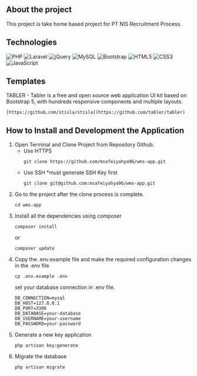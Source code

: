 ## About the project
This project is take home based project for PT NIS Recruitment Process.

## Technologies
![PHP](https://img.shields.io/badge/php-%23777BB4.svg?style=for-the-badge&logo=php&logoColor=white)
![Laravel](https://img.shields.io/badge/laravel-%23FF2D20.svg?style=for-the-badge&logo=laravel&logoColor=white)
![jQuery](https://img.shields.io/badge/jquery-%230769AD.svg?style=for-the-badge&logo=jquery&logoColor=white)
![MySQL](https://img.shields.io/badge/mysql-%2300f.svg?style=for-the-badge&logo=mysql&logoColor=white)
![Bootstrap](https://img.shields.io/badge/bootstrap-%238511FA.svg?style=for-the-badge&logo=bootstrap&logoColor=white)
![HTML5](https://img.shields.io/badge/html5-%23E34F26.svg?style=for-the-badge&logo=html5&logoColor=white)
![CSS3](https://img.shields.io/badge/css3-%231572B6.svg?style=for-the-badge&logo=css3&logoColor=white)
![JavaScript](https://img.shields.io/badge/javascript-%23323330.svg?style=for-the-badge&logo=javascript&logoColor=%23F7DF1E)

## Templates
TABLER - Tabler is a free and open source web application UI kit based on Bootstrap 5, with hundreds responsive components and multiple layouts.
```
[https://github.com/stisla/stisla](https://github.com/tabler/tabler)
```

## How to Install and Development the Application
1. Open Terminal and Clone Project from Repository Github.
    - Use HTTPS
        ```
        git clone https://github.com/msafeiyahya96/wms-app.git
        ```
    - Use SSH *must generate SSH Key first
        ```
        git clone git@github.com:msafeiyahya96/wms-app.git
        ```
2. Go to the project after the clone process is complete.
    ```
    cd wms-app
    ```
3. Install all the dependencies using composer
    ```
    composer install
    ```
    or
    ```
    composer update
    ```
4. Copy the .env.example file and make the required configuration changes in the .env file
    ```
    cp .env.example .env
    ```
    set your database connection in .env file.
    ```
    DB_CONNECTION=mysql
    DB_HOST=127.0.0.1
    DB_PORT=3306
    DB_DATABASE=your-database
    DB_USERNAME=your-username
    DB_PASSWORD=your-password
    ```
5. Generate a new key application
    ```
    php artisan key:generate
    ```
6. Migrate the database
    ```
    php artisan migrate
    ```
